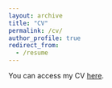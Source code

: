 ```yaml
---
layout: archive
title: "CV"
permalink: /cv/
author_profile: true
redirect_from:
  - /resume
---
```


You can access my CV [here](http://benshaver.github.io/files/BSCV.pdf).


